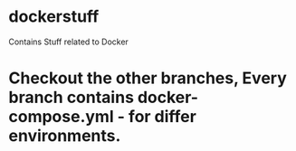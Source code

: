 # dockerstuff
Contains Stuff related to Docker

# Checkout the other branches, Every branch contains docker-compose.yml - for differ environments.